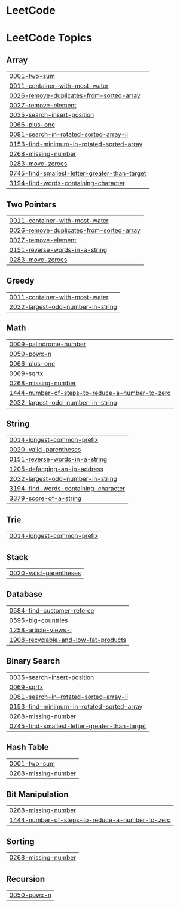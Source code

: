# LeetCode
<!---LeetCode Topics Start-->
# LeetCode Topics
## Array
|  |
| ------- |
| [0001-two-sum](https://github.com/utkarshj203/LeetCode/tree/master/0001-two-sum) |
| [0011-container-with-most-water](https://github.com/utkarshj203/LeetCode/tree/master/0011-container-with-most-water) |
| [0026-remove-duplicates-from-sorted-array](https://github.com/utkarshj203/LeetCode/tree/master/0026-remove-duplicates-from-sorted-array) |
| [0027-remove-element](https://github.com/utkarshj203/LeetCode/tree/master/0027-remove-element) |
| [0035-search-insert-position](https://github.com/utkarshj203/LeetCode/tree/master/0035-search-insert-position) |
| [0066-plus-one](https://github.com/utkarshj203/LeetCode/tree/master/0066-plus-one) |
| [0081-search-in-rotated-sorted-array-ii](https://github.com/utkarshj203/LeetCode/tree/master/0081-search-in-rotated-sorted-array-ii) |
| [0153-find-minimum-in-rotated-sorted-array](https://github.com/utkarshj203/LeetCode/tree/master/0153-find-minimum-in-rotated-sorted-array) |
| [0268-missing-number](https://github.com/utkarshj203/LeetCode/tree/master/0268-missing-number) |
| [0283-move-zeroes](https://github.com/utkarshj203/LeetCode/tree/master/0283-move-zeroes) |
| [0745-find-smallest-letter-greater-than-target](https://github.com/utkarshj203/LeetCode/tree/master/0745-find-smallest-letter-greater-than-target) |
| [3194-find-words-containing-character](https://github.com/utkarshj203/LeetCode/tree/master/3194-find-words-containing-character) |
## Two Pointers
|  |
| ------- |
| [0011-container-with-most-water](https://github.com/utkarshj203/LeetCode/tree/master/0011-container-with-most-water) |
| [0026-remove-duplicates-from-sorted-array](https://github.com/utkarshj203/LeetCode/tree/master/0026-remove-duplicates-from-sorted-array) |
| [0027-remove-element](https://github.com/utkarshj203/LeetCode/tree/master/0027-remove-element) |
| [0151-reverse-words-in-a-string](https://github.com/utkarshj203/LeetCode/tree/master/0151-reverse-words-in-a-string) |
| [0283-move-zeroes](https://github.com/utkarshj203/LeetCode/tree/master/0283-move-zeroes) |
## Greedy
|  |
| ------- |
| [0011-container-with-most-water](https://github.com/utkarshj203/LeetCode/tree/master/0011-container-with-most-water) |
| [2032-largest-odd-number-in-string](https://github.com/utkarshj203/LeetCode/tree/master/2032-largest-odd-number-in-string) |
## Math
|  |
| ------- |
| [0009-palindrome-number](https://github.com/utkarshj203/LeetCode/tree/master/0009-palindrome-number) |
| [0050-powx-n](https://github.com/utkarshj203/LeetCode/tree/master/0050-powx-n) |
| [0066-plus-one](https://github.com/utkarshj203/LeetCode/tree/master/0066-plus-one) |
| [0069-sqrtx](https://github.com/utkarshj203/LeetCode/tree/master/0069-sqrtx) |
| [0268-missing-number](https://github.com/utkarshj203/LeetCode/tree/master/0268-missing-number) |
| [1444-number-of-steps-to-reduce-a-number-to-zero](https://github.com/utkarshj203/LeetCode/tree/master/1444-number-of-steps-to-reduce-a-number-to-zero) |
| [2032-largest-odd-number-in-string](https://github.com/utkarshj203/LeetCode/tree/master/2032-largest-odd-number-in-string) |
## String
|  |
| ------- |
| [0014-longest-common-prefix](https://github.com/utkarshj203/LeetCode/tree/master/0014-longest-common-prefix) |
| [0020-valid-parentheses](https://github.com/utkarshj203/LeetCode/tree/master/0020-valid-parentheses) |
| [0151-reverse-words-in-a-string](https://github.com/utkarshj203/LeetCode/tree/master/0151-reverse-words-in-a-string) |
| [1205-defanging-an-ip-address](https://github.com/utkarshj203/LeetCode/tree/master/1205-defanging-an-ip-address) |
| [2032-largest-odd-number-in-string](https://github.com/utkarshj203/LeetCode/tree/master/2032-largest-odd-number-in-string) |
| [3194-find-words-containing-character](https://github.com/utkarshj203/LeetCode/tree/master/3194-find-words-containing-character) |
| [3379-score-of-a-string](https://github.com/utkarshj203/LeetCode/tree/master/3379-score-of-a-string) |
## Trie
|  |
| ------- |
| [0014-longest-common-prefix](https://github.com/utkarshj203/LeetCode/tree/master/0014-longest-common-prefix) |
## Stack
|  |
| ------- |
| [0020-valid-parentheses](https://github.com/utkarshj203/LeetCode/tree/master/0020-valid-parentheses) |
## Database
|  |
| ------- |
| [0584-find-customer-referee](https://github.com/utkarshj203/LeetCode/tree/master/0584-find-customer-referee) |
| [0595-big-countries](https://github.com/utkarshj203/LeetCode/tree/master/0595-big-countries) |
| [1258-article-views-i](https://github.com/utkarshj203/LeetCode/tree/master/1258-article-views-i) |
| [1908-recyclable-and-low-fat-products](https://github.com/utkarshj203/LeetCode/tree/master/1908-recyclable-and-low-fat-products) |
## Binary Search
|  |
| ------- |
| [0035-search-insert-position](https://github.com/utkarshj203/LeetCode/tree/master/0035-search-insert-position) |
| [0069-sqrtx](https://github.com/utkarshj203/LeetCode/tree/master/0069-sqrtx) |
| [0081-search-in-rotated-sorted-array-ii](https://github.com/utkarshj203/LeetCode/tree/master/0081-search-in-rotated-sorted-array-ii) |
| [0153-find-minimum-in-rotated-sorted-array](https://github.com/utkarshj203/LeetCode/tree/master/0153-find-minimum-in-rotated-sorted-array) |
| [0268-missing-number](https://github.com/utkarshj203/LeetCode/tree/master/0268-missing-number) |
| [0745-find-smallest-letter-greater-than-target](https://github.com/utkarshj203/LeetCode/tree/master/0745-find-smallest-letter-greater-than-target) |
## Hash Table
|  |
| ------- |
| [0001-two-sum](https://github.com/utkarshj203/LeetCode/tree/master/0001-two-sum) |
| [0268-missing-number](https://github.com/utkarshj203/LeetCode/tree/master/0268-missing-number) |
## Bit Manipulation
|  |
| ------- |
| [0268-missing-number](https://github.com/utkarshj203/LeetCode/tree/master/0268-missing-number) |
| [1444-number-of-steps-to-reduce-a-number-to-zero](https://github.com/utkarshj203/LeetCode/tree/master/1444-number-of-steps-to-reduce-a-number-to-zero) |
## Sorting
|  |
| ------- |
| [0268-missing-number](https://github.com/utkarshj203/LeetCode/tree/master/0268-missing-number) |
## Recursion
|  |
| ------- |
| [0050-powx-n](https://github.com/utkarshj203/LeetCode/tree/master/0050-powx-n) |
<!---LeetCode Topics End-->